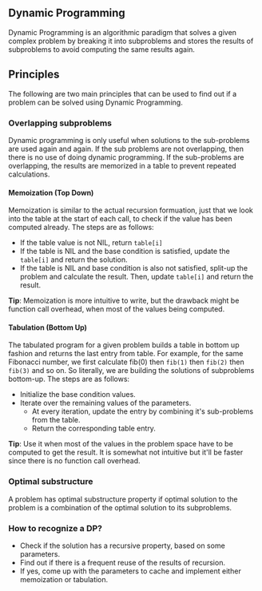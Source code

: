 ## Dynamic Programming
Dynamic Programming is an algorithmic paradigm that solves a given complex problem by breaking it into subproblems and stores the results of subproblems to avoid computing the same results again.

## Principles
The following are two main principles that can be used to find out if a problem can be solved using Dynamic Programming.
### Overlapping subproblems
Dynamic programming is only useful when solutions to the sub-problems are used again and again. If the sub problems are not overlapping, then there is no use of doing dynamic programming. If the sub-problems are overlapping, the results are memorized in a table to prevent repeated calculations.
#### Memoization (Top Down)
Memoization is similar to the actual recursion formuation, just that we look into the table at the start of each call, to check if the value has been computed already.
The steps are as follows:
* If the table value is not NIL, return `table[i]`
* If the table is NIL and the base condition is satisfied, update the `table[i]` and return the solution.
* If the table is NIL and base condition is also not satisfied, split-up the problem and calculate the result. Then, update `table[i]` and return the result.

**Tip**: Memoization is more intuitive to write, but the drawback might be function call overhead, when most of the values being computed.

#### Tabulation (Bottom Up)
The tabulated program for a given problem builds a table in bottom up fashion and returns the last entry from table. For example, for the same Fibonacci number, we first calculate fib(0) then `fib(1)` then `fib(2)` then `fib(3)` and so on. So literally, we are building the solutions of subproblems bottom-up.
The steps are as follows:
* Initialize the base condition values.
* Iterate over the remaining values of the parameters. 
	* At every iteration, update the entry by combining it's sub-problems from the table.
	* Return the corresponding table entry.

**Tip**: Use it when most of the values in the problem space have to be computed to get the result. It is somewhat not intuitive but it'll be faster since there is no function call overhead.

### Optimal substructure
A problem has optimal substructure property if optimal solution to the problem is a combination of the optimal solution to its subproblems.

### How to recognize a DP?
* Check if the solution has a recursive property, based on some parameters.
* Find out if there is a frequent reuse of the results of recursion.
* If yes, come up with the parameters to cache and implement either memoization or tabulation.